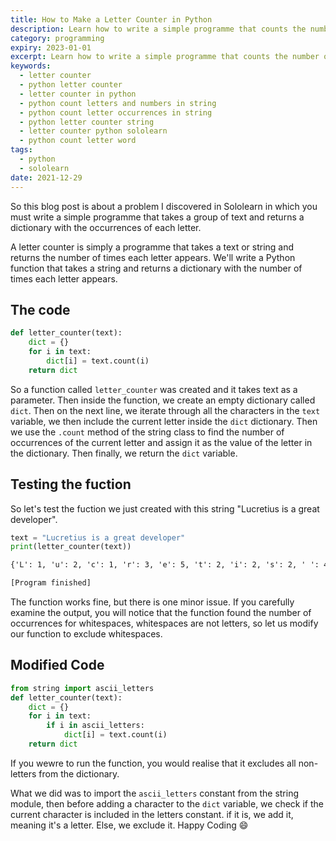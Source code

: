 ```yaml
---
title: How to Make a Letter Counter in Python
description: Learn how to write a simple programme that counts the number of times each letter appears in a string.
category: programming
expiry: 2023-01-01
excerpt: Learn how to write a simple programme that counts the number of times each letter appears in a string.
keywords:
  - letter counter
  - python letter counter
  - letter counter in python
  - python count letters and numbers in string
  - python count letter occurrences in string
  - python letter counter string
  - letter counter python sololearn
  - python count letter word
tags:
  - python
  - sololearn
date: 2021-12-29
---
```


<p class="intro">
So this blog post is about a problem I discovered in Sololearn in which you must write a simple programme that takes a group of text and returns a dictionary with the occurrences of each letter.
</p>

A letter counter is simply a programme that takes a text or string and returns the number of times each letter appears. We'll write a Python function that takes a string and returns a dictionary with the number of times each letter appears.

## The code

```python
def letter_counter(text):
    dict = {}
    for i in text:
        dict[i] = text.count(i)
    return dict
```

So a function called `letter_counter` was created and it takes text as a parameter. Then inside the function, we create an empty dictionary called `dict`. Then on the next line, we iterate through all the characters in the `text` variable, we then include the current letter inside the `dict` dictionary. Then we use the `.count` method of the string class to find the number of occurrences of the current letter and assign it as the value of the letter in the dictionary. Then finally, we return the `dict` variable.

## Testing the fuction

So let's test the fuction we just created with this string "Lucretius is a great developer".

```python
text = "Lucretius is a great developer"
print(letter_counter(text))
```

```cmd
{'L': 1, 'u': 2, 'c': 1, 'r': 3, 'e': 5, 't': 2, 'i': 2, 's': 2, ' ': 4, 'a': 2, 'g': 1, 'd': 1, 'v': 1, 'l': 1, 'o': 1, 'p': 1}

[Program finished]
```

The function works fine, but there is one minor issue.
If you carefully examine the output, you will notice that the function found the number of occurrences for whitespaces, whitespaces are not letters, so let us modify our function to exclude whitespaces.

## Modified Code

```python
from string import ascii_letters
def letter_counter(text):
    dict = {}
    for i in text:
        if i in ascii_letters:
            dict[i] = text.count(i)
    return dict
```

If you wewre to run the function, you would realise that it excludes all non-letters from the dictionary.

What we did was to import the `ascii_letters` constant from the string module, then before adding a character to the `dict` variable, we check if the current character is included in the letters constant. if it is, we add it, meaning it's a letter. Else, we exclude it.
Happy Coding :smile:
